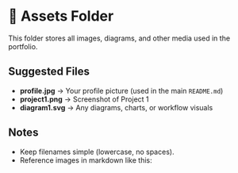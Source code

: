 # 📂 Assets Folder

This folder stores all images, diagrams, and other media used in the portfolio.

## Suggested Files
- **profile.jpg** → Your profile picture (used in the main `README.md`)
- **project1.png** → Screenshot of Project 1
- **diagram1.svg** → Any diagrams, charts, or workflow visuals

## Notes
- Keep filenames simple (lowercase, no spaces).
- Reference images in markdown like this: